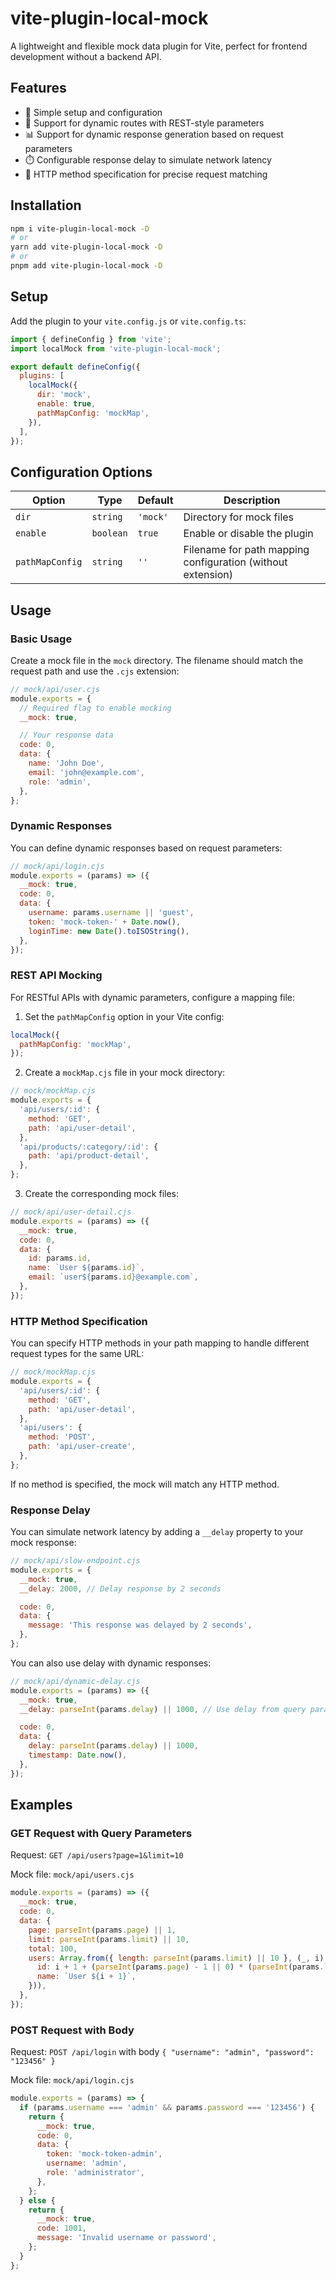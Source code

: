 # vite-plugin-local-mock

A lightweight and flexible mock data plugin for Vite, perfect for frontend development without a backend API.

## Features

- 🚀 Simple setup and configuration
- 🔄 Support for dynamic routes with REST-style parameters
- 📊 Support for dynamic response generation based on request parameters
- ⏱️ Configurable response delay to simulate network latency
- 🔧 HTTP method specification for precise request matching

## Installation

```bash
npm i vite-plugin-local-mock -D
# or
yarn add vite-plugin-local-mock -D
# or
pnpm add vite-plugin-local-mock -D
```

## Setup

Add the plugin to your `vite.config.js` or `vite.config.ts`:

```js
import { defineConfig } from 'vite';
import localMock from 'vite-plugin-local-mock';

export default defineConfig({
  plugins: [
    localMock({
      dir: 'mock',
      enable: true,
      pathMapConfig: 'mockMap',
    }),
  ],
});
```

## Configuration Options

| Option          | Type      | Default  | Description                                                 |
| --------------- | --------- | -------- | ----------------------------------------------------------- |
| `dir`           | `string`  | `'mock'` | Directory for mock files                                    |
| `enable`        | `boolean` | `true`   | Enable or disable the plugin                                |
| `pathMapConfig` | `string`  | `''`     | Filename for path mapping configuration (without extension) |

## Usage

### Basic Usage

Create a mock file in the `mock` directory. The filename should match the request path and use the `.cjs` extension:

```js
// mock/api/user.cjs
module.exports = {
  // Required flag to enable mocking
  __mock: true,

  // Your response data
  code: 0,
  data: {
    name: 'John Doe',
    email: 'john@example.com',
    role: 'admin',
  },
};
```

### Dynamic Responses

You can define dynamic responses based on request parameters:

```js
// mock/api/login.cjs
module.exports = (params) => ({
  __mock: true,
  code: 0,
  data: {
    username: params.username || 'guest',
    token: 'mock-token-' + Date.now(),
    loginTime: new Date().toISOString(),
  },
});
```

### REST API Mocking

For RESTful APIs with dynamic parameters, configure a mapping file:

1. Set the `pathMapConfig` option in your Vite config:

```js
localMock({
  pathMapConfig: 'mockMap',
});
```

2. Create a `mockMap.cjs` file in your mock directory:

```js
// mock/mockMap.cjs
module.exports = {
  'api/users/:id': {
    method: 'GET',
    path: 'api/user-detail',
  },
  'api/products/:category/:id': {
    path: 'api/product-detail',
  },
};
```

3. Create the corresponding mock files:

```js
// mock/api/user-detail.cjs
module.exports = (params) => ({
  __mock: true,
  code: 0,
  data: {
    id: params.id,
    name: `User ${params.id}`,
    email: `user${params.id}@example.com`,
  },
});
```

### HTTP Method Specification

You can specify HTTP methods in your path mapping to handle different request types for the same URL:

```js
// mock/mockMap.cjs
module.exports = {
  'api/users/:id': {
    method: 'GET',
    path: 'api/user-detail',
  },
  'api/users': {
    method: 'POST',
    path: 'api/user-create',
  },
};
```

If no method is specified, the mock will match any HTTP method.

### Response Delay

You can simulate network latency by adding a `__delay` property to your mock response:

```js
// mock/api/slow-endpoint.cjs
module.exports = {
  __mock: true,
  __delay: 2000, // Delay response by 2 seconds

  code: 0,
  data: {
    message: 'This response was delayed by 2 seconds',
  },
};
```

You can also use delay with dynamic responses:

```js
// mock/api/dynamic-delay.cjs
module.exports = (params) => ({
  __mock: true,
  __delay: parseInt(params.delay) || 1000, // Use delay from query parameter

  code: 0,
  data: {
    delay: parseInt(params.delay) || 1000,
    timestamp: Date.now(),
  },
});
```

## Examples

### GET Request with Query Parameters

Request: `GET /api/users?page=1&limit=10`

Mock file: `mock/api/users.cjs`

```js
module.exports = (params) => ({
  __mock: true,
  code: 0,
  data: {
    page: parseInt(params.page) || 1,
    limit: parseInt(params.limit) || 10,
    total: 100,
    users: Array.from({ length: parseInt(params.limit) || 10 }, (_, i) => ({
      id: i + 1 + (parseInt(params.page) - 1 || 0) * (parseInt(params.limit) || 10),
      name: `User ${i + 1}`,
    })),
  },
});
```

### POST Request with Body

Request: `POST /api/login` with body `{ "username": "admin", "password": "123456" }`

Mock file: `mock/api/login.cjs`

```js
module.exports = (params) => {
  if (params.username === 'admin' && params.password === '123456') {
    return {
      __mock: true,
      code: 0,
      data: {
        token: 'mock-token-admin',
        username: 'admin',
        role: 'administrator',
      },
    };
  } else {
    return {
      __mock: true,
      code: 1001,
      message: 'Invalid username or password',
    };
  }
};
```
